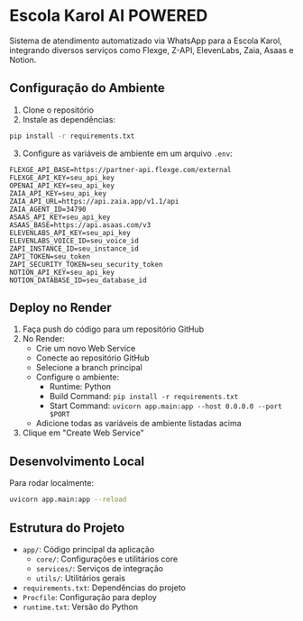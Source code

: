 # Escola Karol AI POWERED

Sistema de atendimento automatizado via WhatsApp para a Escola Karol, integrando diversos serviços como Flexge, Z-API, ElevenLabs, Zaia, Asaas e Notion.

## Configuração do Ambiente

1. Clone o repositório
2. Instale as dependências:
```bash
pip install -r requirements.txt
```
3. Configure as variáveis de ambiente em um arquivo `.env`:

```env
FLEXGE_API_BASE=https://partner-api.flexge.com/external
FLEXGE_API_KEY=seu_api_key
OPENAI_API_KEY=seu_api_key
ZAIA_API_KEY=seu_api_key
ZAIA_API_URL=https://api.zaia.app/v1.1/api
ZAIA_AGENT_ID=34790
ASAAS_API_KEY=seu_api_key
ASAAS_BASE=https://api.asaas.com/v3
ELEVENLABS_API_KEY=seu_api_key
ELEVENLABS_VOICE_ID=seu_voice_id
ZAPI_INSTANCE_ID=seu_instance_id
ZAPI_TOKEN=seu_token
ZAPI_SECURITY_TOKEN=seu_security_token
NOTION_API_KEY=seu_api_key
NOTION_DATABASE_ID=seu_database_id
```

## Deploy no Render

1. Faça push do código para um repositório GitHub
2. No Render:
   - Crie um novo Web Service
   - Conecte ao repositório GitHub
   - Selecione a branch principal
   - Configure o ambiente:
     - Runtime: Python
     - Build Command: `pip install -r requirements.txt`
     - Start Command: `uvicorn app.main:app --host 0.0.0.0 --port $PORT`
   - Adicione todas as variáveis de ambiente listadas acima
3. Clique em "Create Web Service"

## Desenvolvimento Local

Para rodar localmente:

```bash
uvicorn app.main:app --reload
```

## Estrutura do Projeto

- `app/`: Código principal da aplicação
  - `core/`: Configurações e utilitários core
  - `services/`: Serviços de integração
  - `utils/`: Utilitários gerais
- `requirements.txt`: Dependências do projeto
- `Procfile`: Configuração para deploy
- `runtime.txt`: Versão do Python 